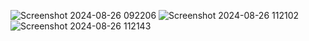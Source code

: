 ![Screenshot 2024-08-26 092206](https://github.com/user-attachments/assets/45516013-1ff8-442c-911d-7d477d638221)
![Screenshot 2024-08-26 112102](https://github.com/user-attachments/assets/aecdf696-0606-45f2-8b3d-f374fe1c400e)
![Screenshot 2024-08-26 112143](https://github.com/user-attachments/assets/c6ed6710-86c0-45c3-aaaf-421ccfeec81a)
